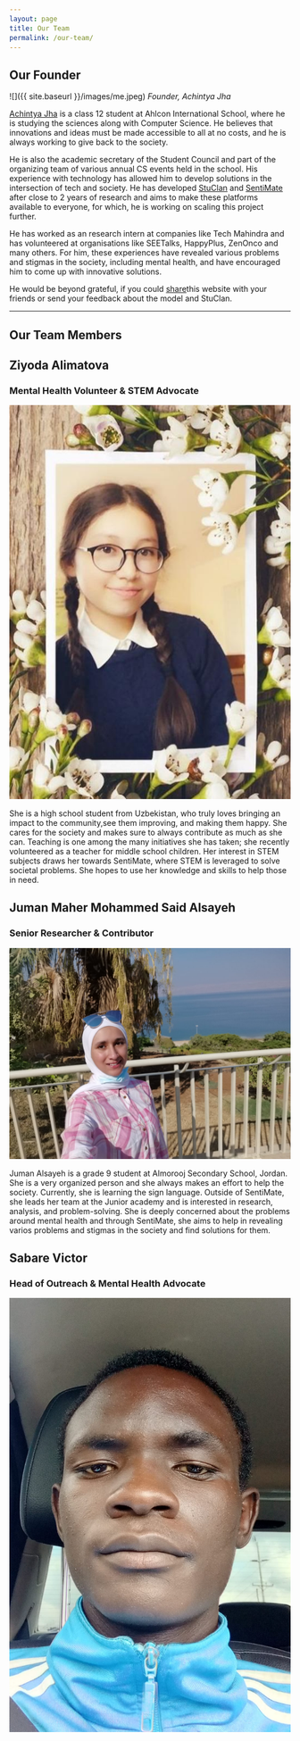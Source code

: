 ```yaml
---
layout: page
title: Our Team
permalink: /our-team/
---
```


## Our Founder

![]({{ site.baseurl }}/images/me.jpeg)
_Founder, Achintya Jha_

[Achintya Jha](https://achintyajha.in) is a class 12 student at Ahlcon International School, where he is studying the sciences along with Computer Science. He believes that innovations and ideas must be made accessible to all at no costs, and he is always working to give back to the society.

He is also the academic secretary of the Student Council and part of the organizing team of various annual CS events held in the school. His experience with technology has allowed him to develop solutions in the intersection of tech and society. He has developed [StuClan](https://stuclan.ml) and [SentiMate](https://sentimate.ml) after close to 2 years of research and aims to make these platforms available to everyone, for which, he is working on scaling this project further.

He has worked as an research intern at companies like Tech Mahindra and has volunteered at organisations like SEETalks, HappyPlus, ZenOnco and many others. For him, these experiences have revealed various problems and stigmas in the society, including mental health, and have encouraged him to come up with innovative solutions.

He would be beyond grateful, if you could [share](https://twitter.com/intent/tweet?original_referer=https%3A%2F%2Fsentimate.ml%2F&ref_src=twsrc%5Etfw%7Ctwcamp%5Ebuttonembed%7Ctwterm%5Eshare%7Ctwgr%5E&text=Guys%20have%20a%20look%20at%20SentiMate!!%20It%20can%20detect%20depression%20using%20text!!&url=https%3A%2F%2Fsentimate.ml&via=achintyajha05)this website with your friends or send your feedback about the model and StuClan.

---

## Our Team Members

<div class="member">
    <h2>Ziyoda Alimatova</h2>
    <h3>Mental Health Volunteer & STEM Advocate</h3>
    <img src="/images/ziyoda.jpeg">
    <p>
    She is a high school student from Uzbekistan, who truly loves bringing an impact to the community,see them improving, and making them happy. She cares for the society and makes sure to always contribute as much as she can. Teaching is one among the many initiatives she has taken; she recently volunteered as a teacher for middle school children. Her interest in STEM subjects draws her towards SentiMate, where STEM is leveraged to solve societal problems. She hopes to use her knowledge and skills to help those in need.
    </p>
</div>

<div class="member">
    <h2>Juman Maher Mohammed Said Alsayeh</h2>
    <h3>Senior Researcher & Contributor</h3>
    <img src="/images/juman.jpeg">
    <p>
    Juman Alsayeh is a grade 9 student at Almorooj Secondary School, Jordan. She is a very organized person and she always makes an effort to help the society. Currently, she is learning the sign language.
    Outside of SentiMate, she leads her team at the Junior academy and is interested in research, analysis, and problem-solving.
    She is deeply concerned about the problems around mental health and through SentiMate, she aims to help in revealing varios problems and stigmas in the society and find solutions for them.
    </p>
</div>

<div class="member">
    <h2>Sabare Victor</h2>
    <h3>Head of Outreach & Mental Health Advocate</h3>
    <img class="member-img" src="/images/sabare.jpeg">
    <p>
    </p>
</div>
